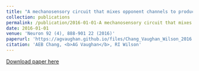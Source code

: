 ```yaml
---
title: "A mechanosensory circuit that mixes opponent channels to produce selectivity for complex stimulus features "
collection: publications
permalink: /publication/2016-01-01-A mechanosensory circuit that mixes opponent channels to produce selectivity for complex stimulus features
date: 2016-01-01
venue: 'Neuron 92 (4), 888-901 22 (2016)'
paperurl: 'https://agvaughan.github.io/files/Chang_Vaughan_Wilson_2016.pdf'
citation: 'AEB Chang, <b>AG Vaughan</b>, RI Wilson'
---
```

[Download paper here](https://agvaughan.github.io/files/Chang_Vaughan_Wilson_2016.pdf)

